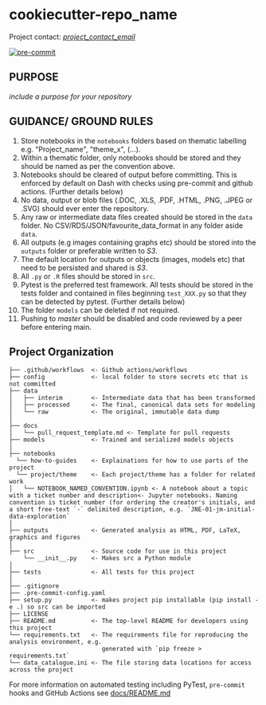 # cookiecutter-repo_name
 
Project contact: [*project_contact_email*](mailto:*project_contact_email*)

[![pre-commit](https://github.com/ukhsa-internal/ukhsa-project-template/actions/workflows/pre-commit.yml/badge.svg)](https://github.com/ukhsa-internal/ukhsa-project-template/actions/workflows/pre-commit.yml)

## PURPOSE
*include a purpose for your repository*

## GUIDANCE/ GROUND RULES
1.  Store notebooks in the `notebooks` folders based on thematic labelling e.g. "Project_name", "theme_x", (...).
2.  Within a thematic folder, only notebooks should be stored and they should be named as per the convention above.
3.  Notebooks should be cleared of output before committing. This is enforced by default on Dash with checks using pre-commit and github actions. (Further details below)
4.  No data, output or blob files (.DOC, .XLS, .PDF, .HTML, .PNG, .JPEG or .SVG) should ever enter the repository.
5.  Any raw or intermediate data files created should be stored in the `data` folder. No CSV/RDS/JSON/favourite_data_format in any folder aside `data`. 
6.  All outputs (e.g images containing graphs etc) should be stored into the `outputs` folder or preferable written to *S3*.
7.  The default location for outputs or objects (images, models etc) that need to be persisted and shared is *S3*.
8.  All `.py` or `.R` files should be stored in `src`.
9.  Pytest is the preferred test framework.  All tests should be stored in the tests folder and contained in files beginning `test_XXX.py` so that they can be detected by pytest. (Further details below)
10. The folder `models` can be deleted if not required.
11. Pushing to *master* should be disabled and code reviewed by a peer before entering main.


## Project Organization

    ├── .github/workflows  <- Github actions/workflows 
    ├── config             <- local folder to store secrets etc that is not committed
    ├── data
    │   ├── interim        <- Intermediate data that has been transformed
    │   ├── processed      <- The final, canonical data sets for modeling
    │   └── raw            <- The original, immutable data dump
    │
    ├── docs               
    │   └── pull_request_template.md <- Template for pull requests
    ├── models             <- Trained and serialized models objects
    │
    ├── notebooks
      └── how-to-guides    <- Explainations for how to use parts of the project
      └── project/theme    <- Each project/theme has a folder for related work
    │   └── NOTEBOOK_NAMED_CONVENTION.ipynb <- A notebook about a topic with a ticket number and description<- Jupyter notebooks. Naming convention is ticket number (for ordering the creator's initials, and a short free-text `-` delimited description, e.g. `JNE-01-jm-initial-data-exploration`
    │
    ├── outputs            <- Generated analysis as HTML, PDF, LaTeX, graphics and figures
    │
    ├── src                <- Source code for use in this project
        └── __init__.py    <- Makes src a Python module 
    │        
    ├── tests              <- All tests for this project
    │
    ├── .gitignore
    ├── .pre-commit-config.yaml
    ├── setup.py           <- makes project pip installable (pip install -e .) so src can be imported
    ├── LICENSE
    ├── README.md          <- The top-level README for developers using this project
    └── requirements.txt   <- The requirements file for reproducing the analysis environment, e.g.
                              generated with `pip freeze > requirements.txt`
    └── data_catalogue.ini <- The file storing data locations for access across the project
For more information on automated testing including PyTest, `pre-commit` hooks and GitHub Actions see [docs/README.md](docs/README.md)